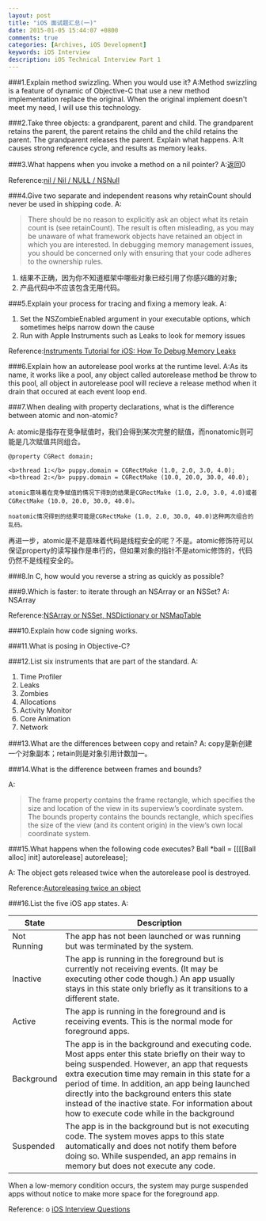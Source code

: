 ```yaml
---
layout: post
title: "iOS 面试题汇总(一)"
date: 2015-01-05 15:44:07 +0800
comments: true
categories: [Archives, iOS Development]
keywords: iOS Interview
description: iOS Technical Interview Part 1
---
```


###1.Explain method swizzling. When you would use it?
A:Method swizzling is a feature of dynamic of Objective-C that use a new method implementation replace the original. When the original implement doesn't meet my need, I will use this technology.

###2.Take three objects: a grandparent, parent and child. The grandparent retains the parent, the parent retains the child and the child retains the parent. The grandparent releases the parent. Explain what happens.
A:It causes strong reference cycle, and results as memory leaks.

###3.What happens when you invoke a method on a nil pointer?
A:返回0

Reference:[nil / Nil / NULL / NSNull](http://nshipster.com/nil/)

###4.Give two separate and independent reasons why retainCount should never be used in shipping code.
A: 

>There should be no reason to explicitly ask an object what its retain count is (see retainCount). The result is often misleading, as you may be unaware of what framework objects have retained an object in which you are interested. In debugging memory management issues, you should be concerned only with ensuring that your code adheres to the ownership rules.

1. 结果不正确，因为你不知道框架中哪些对象已经引用了你感兴趣的对象;
2. 产品代码中不应该包含无用代码。


###5.Explain your process for tracing and fixing a memory leak.
A:

1. Set the NSZombieEnabled argument in your executable options, which sometimes helps narrow down the cause
2. Run with Apple Instruments such as Leaks to look for memory issues

Reference:[Instruments Tutorial for iOS: How To Debug Memory Leaks](http://www.raywenderlich.com/2696)



###6.Explain how an autorelease pool works at the runtime level.
A:As its name, it works like a pool, any object called autorelease method be throw to this pool, all object in autorelease pool will recieve a release method when it drain that occured at each event loop end.

###7.When dealing with property declarations, what is the difference between atomic and non-atomic?

A: atomic是指存在竞争赋值时，我们会得到某次完整的赋值，而nonatomic则可能是几次赋值共同组合。

```
@property CGRect domain;

<b>thread 1:</b> puppy.domain = CGRectMake (1.0, 2.0, 3.0, 4.0);
<b>thread 2:</b> puppy.domain = CGRectMake (10.0, 20.0, 30.0, 40.0);

atomic意味着在竞争赋值的情况下得到的结果是CGRectMake (1.0, 2.0, 3.0, 4.0)或者CGRectMake (10.0, 20.0, 30.0, 40.0)。

noatomic情况得到的结果可能是CGRectMake (1.0, 2.0, 30.0, 40.0)这种两次组合的乱码。

```
再进一步，atomic是不是意味着代码是线程安全的呢？不是。atomic修饰符可以保证property的读写操作是串行的，但如果对象的指针不是atomic修饰的，代码仍然不是线程安全的。

###8.In C, how would you reverse a string as quickly as possible?


###9.Which is faster: to iterate through an NSArray or an NSSet?
A: NSArray

Reference:[NSArray or NSSet, NSDictionary or NSMapTable](http://www.cocoawithlove.com/2008/08/nsarray-or-nsset-nsdictionary-or.html)


###10.Explain how code signing works.


###11.What is posing in Objective-C?

###12.List six instruments that are part of the standard.
A:

1. Time Profiler
2. Leaks
3. Zombies
4. Allocations
5. Activity Monitor
6. Core Animation
7. Network


###13.What are the differences between copy and retain?
A: copy是新创建一个对象副本；retain则是对象引用计数加一。


###14.What is the difference between frames and bounds?

A:

>The frame property contains the frame rectangle, which specifies the size and location of the view in its superview’s coordinate system.
>The bounds property contains the bounds rectangle, which specifies the size of the view (and its content origin) in the view’s own local coordinate system.

###15.What happens when the following code executes? Ball *ball = [[[[Ball alloc] init] autorelease] autorelease];

A: The object gets released twice when the autorelease pool is destroyed.

Reference:[Autoreleasing twice an object](http://stackoverflow.com/questions/11291801/autoreleasing-twice-an-object)

###16.List the five iOS app states.
A:

| State | Description |
| ----- | ----------- |
| Not Running | The app has not been launched or was running but was terminated by the system. |
| Inactive | The app is running in the foreground but is currently not receiving events. (It may be executing other code though.) An app usually stays in this state only briefly as it transitions to a different state.
| Active | The app is running in the foreground and is receiving events. This is the normal mode for foreground apps.
| Background | The app is in the background and executing code. Most apps enter this state briefly on their way to being suspended. However, an app that requests extra execution time may remain in this state for a period of time. In addition, an app being launched directly into the background enters this state instead of the inactive state. For information about how to execute code while in the background
| Suspended | The app is in the background but is not executing code. The system moves apps to this state automatically and does not notify them before doing so. While suspended, an app remains in memory but does not execute any code.

When a low-memory condition occurs, the system may purge suspended apps without notice to make more space for the foreground app.

Reference:
o [iOS Interview Questions](http://www.raywenderlich.com/53962/ios-interview-questions)

